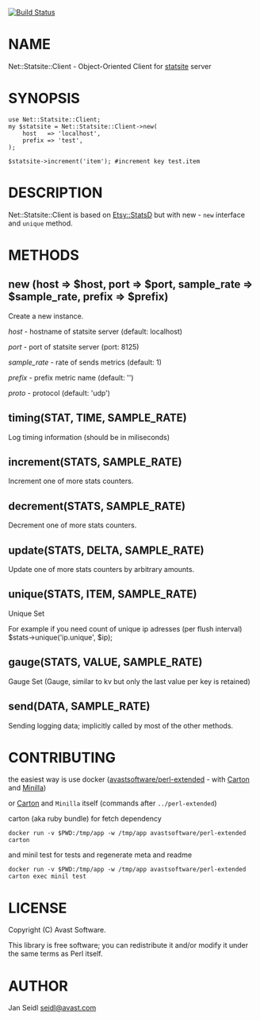 [![Build Status](https://travis-ci.org/avast/Net-Statsite-Client.svg?branch=master)](https://travis-ci.org/avast/Net-Statsite-Client)
# NAME

Net::Statsite::Client - Object-Oriented Client for [statsite](http://armon.github.io/statsite) server

# SYNOPSIS

    use Net::Statsite::Client;
    my $statsite = Net::Statsite::Client->new(
        host   => 'localhost',
        prefix => 'test',
    );

    $statsite->increment('item'); #increment key test.item

# DESCRIPTION

Net::Statsite::Client is based on [Etsy::StatsD](https://metacpan.org/pod/Etsy::StatsD) but with new - `new` interface and `unique` method.

# METHODS

## new (host => $host, port => $port, sample\_rate => $sample\_rate, prefix => $prefix)

Create a new instance.

_host_ - hostname of statsite server (default: localhost)

_port_ - port of statsite server (port: 8125)

_sample\_rate_ - rate of sends metrics (default: 1)

_prefix_ - prefix metric name (default: '')

_proto_ - protocol (default: 'udp')

## timing(STAT, TIME, SAMPLE\_RATE)

Log timing information (should be in miliseconds)

## increment(STATS, SAMPLE\_RATE)

Increment one of more stats counters.

## decrement(STATS, SAMPLE\_RATE)

Decrement one of more stats counters.

## update(STATS, DELTA, SAMPLE\_RATE)

Update one of more stats counters by arbitrary amounts.

## unique(STATS, ITEM, SAMPLE\_RATE)

Unique Set

For example if you need count of unique ip adresses (per flush interval)
    $stats->unique('ip.unique', $ip);

## gauge(STATS, VALUE, SAMPLE\_RATE)

Gauge Set (Gauge, similar to  kv  but only the last value per key is retained)

## send(DATA, SAMPLE\_RATE)

Sending logging data; implicitly called by most of the other methods.

# CONTRIBUTING

the easiest way is use docker ([avastsoftware/perl-extended](https://hub.docker.com/r/avastsoftware/perl-extended/) - with [Carton](https://metacpan.org/pod/Carton) and [Minilla](https://metacpan.org/pod/Minilla))

or [Carton](https://metacpan.org/pod/Carton) and `Minilla` itself (commands after `../perl-extended`) 

carton (aka ruby bundle) for fetch dependency

    docker run -v $PWD:/tmp/app -w /tmp/app avastsoftware/perl-extended carton

and minil test for tests and regenerate meta and readme

    docker run -v $PWD:/tmp/app -w /tmp/app avastsoftware/perl-extended carton exec minil test

# LICENSE

Copyright (C) Avast Software.

This library is free software; you can redistribute it and/or modify
it under the same terms as Perl itself.

# AUTHOR

Jan Seidl <seidl@avast.com>
